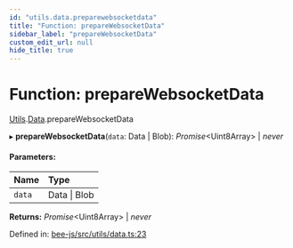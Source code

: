 ```yaml
---
id: "utils.data.preparewebsocketdata"
title: "Function: prepareWebsocketData"
sidebar_label: "prepareWebsocketData"
custom_edit_url: null
hide_title: true
---
```


# Function: prepareWebsocketData

[Utils](../modules/utils.md).[Data](../modules/utils.data.md).prepareWebsocketData

▸ **prepareWebsocketData**(`data`: Data \| Blob): *Promise*<Uint8Array\> \| *never*

#### Parameters:

Name | Type |
:------ | :------ |
`data` | Data \| Blob |

**Returns:** *Promise*<Uint8Array\> \| *never*

Defined in: [bee-js/src/utils/data.ts:23](https://github.com/ethersphere/bee-js/blob/9a547fe/src/utils/data.ts#L23)

